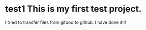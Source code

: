 # test1 This is my first test project. 
I tried to transfer files from gitpod to github.
I have done it!!!
